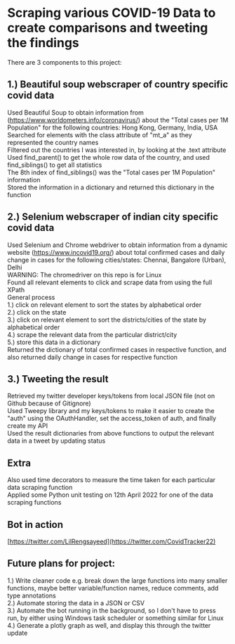 # Scraping various COVID-19 Data to create comparisons and tweeting the findings

There are 3 components to this project:

## 1.) Beautiful soup webscraper of country specific covid data
Used Beautiful Soup to obtain information from (https://www.worldometers.info/coronavirus/) about the "Total cases per 1M Population" for the following countries: Hong Kong, Germany, India, USA\
Searched for elements with the class attribute of "mt_a" as they represented the country names\
Filtered out the countries I was interested in, by looking at the .text attribute\
Used find_parent() to get the whole row data of the country, and used find_siblings() to get all statistics\
The 8th index of find_siblings() was the "Total cases per 1M Population" information\
Stored the information in a dictionary and returned this dictionary in the function 

## 2.) Selenium webscraper of indian city specific covid data
Used Selenium and Chrome webdriver to obtain information from a dynamic website (https://www.incovid19.org/) about total confirmed cases and daily change in cases for the following cities/states:
Chennai, Bangalore (Urban), Delhi\
WARNING: The chromedriver on this repo is for Linux\
Found all relevant elements to click and scrape data from using the full XPath \
General process\
1.) click on relevant element to sort the states by alphabetical order\
2.) click on the state\
3.) click on relevant element to sort the districts/cities of the state by alphabetical order\
4.) scrape the relevant data from the particular district/city\
5.) store this data in a dictionary\
Returned the dictionary of total confirmed cases in respective function, and also returned daily change in cases for respective function

## 3.) Tweeting the result
Retrieved my twitter developer keys/tokens from local JSON file (not on Github because of Gitignore)\
Used Tweepy library and my keys/tokens to make it easier to create the "auth" using the OAuthHandler, set the access_token of auth, and finally create my API\
Used the result dictionaries from above functions to output the relevant data in a tweet by updating status

## Extra
Also used time decorators to measure the time taken for each particular data scraping function\
Applied some Python unit testing on 12th April 2022 for one of the data scraping functions


## Bot in action
[https://twitter.com/LilRengsayeed](https://twitter.com/CovidTracker22)

## Future plans for project:
1.) Write cleaner code e.g. break down the large functions into many smaller functions, maybe better variable/function names, reduce comments, add type annotations\
2.) Automate storing the data in a JSON or CSV\
3.) Automate the bot running in the background, so I don't have to press run, by either using Windows task scheduler or something similar for Linux\
4.) Generate a plotly graph as well, and display this through the twitter update
